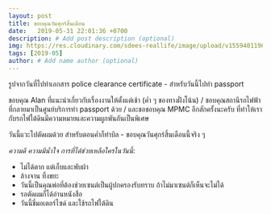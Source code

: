 ```yaml
---
layout: post
title: ขอบคุณวันศุกร์สิ้นเดือน
date:   2019-05-31 22:01:36 +0700
description: # Add post description (optional)
img: https://res.cloudinary.com/sdees-reallife/image/upload/v1559401196/IMG_8049.jpg # Add image post (optional)
tags: [2019-05]
author: # Add name author (optional)
---
```


รูปจากวันที่ไปทำเอกสาร police clearance certificate - สำหรับวันนี้ไปทำ passport

ขอบคุณ Alan ที่แนะนำเกี่ยวกับเรื่องงานให้ตั้งแต่เช้า (ค่ำ ๆ ของทางฝั่งโน้น) / ขอบคุณสถานีรถไฟฟ้าที่กลายมาเป็นศูนย์บริการทำ passport ด้วย / และขอขอบคุณ MPMC อีกสักครั้งนะครับ ที่ทำให้เรากับรถไฟใต้ดินมีความหมายและความผูกพันกันเป็นพิเศษ

วันนี้แวะไปตัดผมด้วย สำหรับตอนค่ำก็ทำบิล - ขอบคุณวันศุกร์สิ้นเดือนนี้จริง ๆ <i class="fa fa-child" style="color:plum"></i>

*ความดี ความมีน้ำใจ การที่ได้ช่วยเหลือใครในวันนี้*:
- ไม่ได้ตาก แต่เก็บและพับผ้า
- ล้างจาน ทิ้งขยะ
- วันนี้เป็นคุณพ่อที่ต้องช่วยเซนต์เป็นผู้ปกครองรับทราบ ถ้าไม่มาเซนต์ก็เห็นจะไม่ได้
- รอตัดผมก็ได้อ่านหนังสือ
- วันนี้ขี่มอเตอร์ไซด์ และใช้รถไฟใต้ดิน
